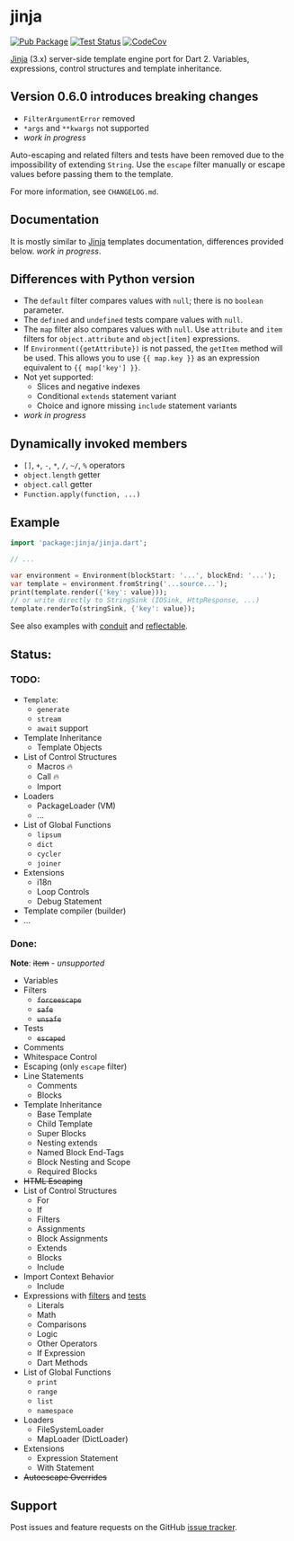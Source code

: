 # jinja

[![Pub Package][pub_icon]][pub]
[![Test Status][test_ci_icon]][test_ci]
[![CodeCov][codecov_icon]][codecov]

[Jinja][jinja] (3.x) server-side template engine port for Dart 2.
Variables, expressions, control structures and template inheritance.

## Version 0.6.0 introduces breaking changes
- `FilterArgumentError` removed
- `*args` and `**kwargs` not supported
- _work in progress_

Auto-escaping and related filters and tests have been removed due to the impossibility of extending `String`. Use the `escape` filter manually or escape values before passing them to the template.

For more information, see `CHANGELOG.md`.

## Documentation
It is mostly similar to [Jinja][jinja_templates] templates documentation, differences provided below.
_work in progress_.

## Differences with Python version
- The `default` filter compares values with `null`; there is no `boolean` parameter.
- The `defined` and `undefined` tests compare values with `null`.
- The `map` filter also compares values with `null`.
  Use `attribute` and `item` filters for `object.attribute` and `object[item]` expressions.
- If `Environment({getAttribute})` is not passed, the `getItem` method will be used.
  This allows you to use `{{ map.key }}` as an expression equivalent to `{{ map['key'] }}`.
- Not yet supported:
  - Slices and negative indexes
  - Conditional `extends` statement variant
  - Choice and ignore missing `include` statement variants
- _work in progress_

## Dynamically invoked members
- `[]`, `+`, `-`, `*`, `/`, `~/`, `%` operators
- `object.length` getter
- `object.call` getter
- `Function.apply(function, ...)`

## Example
```dart
import 'package:jinja/jinja.dart';

// ...

var environment = Environment(blockStart: '...', blockEnd: '...');
var template = environment.fromString('...source...');
print(template.render({'key': value}));
// or write directly to StringSink (IOSink, HttpResponse, ...)
template.renderTo(stringSink, {'key': value});
```

See also examples with [conduit][conduit_example] and
[reflectable][reflectable_example].

## Status:
### TODO:
- `Template`:
  - `generate`
  - `stream`
  - `await` support
- Template Inheritance
  - Template Objects
- List of Control Structures
  - Macros 🔥
  - Call 🔥
  - Import
- Loaders
  - PackageLoader (VM)
  - ...
- List of Global Functions
  - `lipsum`
  - `dict`
  - `cycler`
  - `joiner`
- Extensions
  - i18n
  - Loop Controls
  - Debug Statement
- Template compiler (builder)
- ...

### Done:
**Note**: ~~item~~ - _unsupported_
- Variables
- Filters
  - ~~`forceescape`~~
  - ~~`safe`~~
  - ~~`unsafe`~~
- Tests
  - ~~`escaped`~~
- Comments
- Whitespace Control
- Escaping (only `escape` filter)
- Line Statements
  - Comments
  - Blocks
- Template Inheritance
  - Base Template
  - Child Template
  - Super Blocks
  - Nesting extends
  - Named Block End-Tags
  - Block Nesting and Scope
  - Required Blocks
- ~~HTML Escaping~~
- List of Control Structures
  - For
  - If
  - Filters
  - Assignments
  - Block Assignments
  - Extends
  - Blocks
  - Include
- Import Context Behavior
  - Include
- Expressions with [filters][filters] and [tests][tests]
  - Literals
  - Math
  - Comparisons
  - Logic
  - Other Operators
  - If Expression
  - Dart Methods
- List of Global Functions
  - `print`
  - `range`
  - `list`
  - `namespace`
- Loaders
  - FileSystemLoader
  - MapLoader (DictLoader)
- Extensions
  - Expression Statement
  - With Statement
- ~~Autoescape Overrides~~

## Support
Post issues and feature requests on the GitHub [issue tracker][issues].

[pub_icon]: https://img.shields.io/pub/v/jinja.svg
[pub]: https://pub.dev/packages/jinja
[test_ci_icon]: https://github.com/ykmnkmi/jinja.dart/actions/workflows/test.yaml/badge.svg
[test_ci]: https://github.com/ykmnkmi/jinja.dart/actions/workflows/test.yaml
[codecov_icon]: https://codecov.io/gh/ykmnkmi/jinja.dart/branch/main/graph/badge.svg?token=PRP3DHMO48
[codecov]: https://codecov.io/gh/ykmnkmi/jinja.dart
[jinja]: https://www.palletsprojects.com/p/jinja
[jinja_templates]: https://jinja.palletsprojects.com/en/3.0.x/templates
[conduit_example]: https://github.com/ykmnkmi/jinja_conduit_example
[reflectable_example]: https://github.com/ykmnkmi/jinja_reflectable_example
[filters]: https://github.com/ykmnkmi/jinja.dart/blob/master/lib/src/filters.dart
[tests]: https://github.com/ykmnkmi/jinja.dart/blob/master/lib/src/tests.dart
[issues]: https://github.com/ykmnkmi/jinja.dart/issues